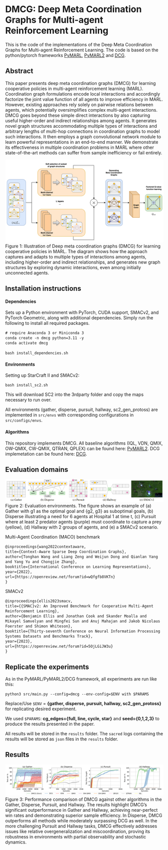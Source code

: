# DMCG: Deep Meta Coordination Graphs for Multi-agent Reinforcement Learning  

This is the code of the implementations of the Deep Meta Coordination Graphs for Multi-agent Reinforcement Learning. 
The code is based on the python/pytorch frameworks [PyMARL](https://github.com/oxwhirl/pymarl), [PyMARL2](https://github.com/hijkzzz/pymarl2) and [DCG](https://github.com/wendelinboehmer/dcg). 

## Abstract 

This paper presents deep meta coordination graphs (DMCG) for learning cooperative policies in multi-agent reinforcement learning (MARL). Coordination graph formulations encode local interactions and accordingly factorize the joint value function of all agents to improve efficiency in MARL. However, existing approaches rely solely on pairwise relations between agents, which potentially oversimplifies complex multi-agent interactions. DMCG goes beyond these simple direct interactions by also capturing useful higher-order and indirect relationships among agents. It generates novel graph structures accommodating multiple types of interactions and arbitrary lengths of multi-hop connections in coordination graphs to model such interactions. It then employs a graph convolutional network module to learn powerful representations in an end-to-end manner. We demonstrate its effectiveness in multiple coordination problems in MARL where other state-of-the-art methods can suffer from sample inefficiency or fail entirely. 

![alt text](assets/dmcg-new.png "Title")
Figure 1: Illustration of Deep meta coordination graphs (DMCG) for learning cooperative policies in MARL. The diagram shows how the approach captures and adapts to multiple types of interactions among agents, including higher-order and indirect relationships, and generates new graph structures by exploring dynamic interactions, even among initially unconnected agents. 
  
## Installation instructions  

#### Dependencies 
Sets up a Python environment with PyTorch, CUDA support, SMACv2, and PyTorch Geometric, along with additional dependencies. Simply run the following to install all required packages. 

```shell 
# require Anaconda 3 or Miniconda 3
conda create -n dmcg python=3.11 -y
conda activate dmcg

bash install_dependencies.sh
 ``` 

#### Environments 
Setting up StarCraft II and SMACv2:    
```shell 
bash install_sc2.sh
 ``` 
This will download SC2 into the 3rdparty folder and copy the maps necessary to run over. 

All environments (gather, disperse, pursuit, hallway, sc2\_gen\_protoss) are implemented in `src/envs` with corresponding configurations in `src/configs/envs`. 

#### Algorithms 

This repository implements DMCG. 
All baseline algorithms (IQL, VDN, QMIX, OW-QMIX, CW-QMIX, QTRAN, QPLEX) can be found here: [PyMARL2](https://github.com/hijkzzz/pymarl2). 
DCG implemetation can be found here: [DCG](https://github.com/wendelinboehmer/dcg). 

## Evaluation domains 

![alt text](assets/envs.png "Title")
Figure 2: Evaluation environments. The figure shows an example of (a) Gather with g1 as the optimal goal and {g2, g3} as suboptimal goals, (b) Disperse illustrating a need for 6 agents at Hospital 1 at time t, (c) Pursuit where at least 2 predator agents (purple) must coordinate to capture a prey (yellow), (d) Hallway with 2 groups of agents, and (e) a SMACv2 scenario. 

Multi-Agent Coordination (MACO) benchmark
```
@inproceedings{wang2022contextaware,
title={Context-Aware Sparse Deep Coordination Graphs},
author={Tonghan Wang and Liang Zeng and Weijun Dong and Qianlan Yang and Yang Yu and Chongjie Zhang},
booktitle={International Conference on Learning Representations},
year={2022},
url={https://openreview.net/forum?id=wQfgfb8VKTn}
}
```

SMACv2 
```
@inproceedings{ellis2023smacv,
title={{SMAC}v2: An Improved Benchmark for Cooperative Multi-Agent Reinforcement Learning},
author={Benjamin Ellis and Jonathan Cook and Skander Moalla and Mikayel Samvelyan and Mingfei Sun and Anuj Mahajan and Jakob Nicolaus Foerster and Shimon Whiteson},
booktitle={Thirty-seventh Conference on Neural Information Processing Systems Datasets and Benchmarks Track},
year={2023},
url={https://openreview.net/forum?id=5OjLGiJW3u}
}
```

## Replicate the experiments  
As in the PyMARL/PyMARL2/DCG framework, all experiments are run like this:  
```shell  
python3 src/main.py --config=dmcg --env-config=$ENV with $PARAMS 
```  

Replace/Use `$ENV` = **{gather, disperse, pursuit, hallway, sc2\_gen\_protoss}** for replicating desired experiment. 

We used `$PARAMS`: **cg_edges={full, line, cycle, star}** and **seed={0,1,2,3}** to produce the results presented in the paper. 

All results will be stored in the `results` folder. The `sacred` logs containing the results will be stored as `json` files in the `results` folder. 

## Results 

![alt text](assets/maco_results.png "Title")
Figure 3: Performance comparison of DMCG against other algorithms in the Gather, Disperse, Pursuit, and Hallway. The results highlight DMCG’s significant outperformance in Gather and Hallway, achieving near-perfect win rates and demonstrating superior sample efficiency. In Disperse, DMCG outperforms all methods while moderately surpassing DCG as well. In the more challenging Pursuit and Hallway tasks, DMCG effectively addresses issues like relative overgeneralization and miscoordination, proving its robustness in environments with partial observability and stochastic dynamics. 

